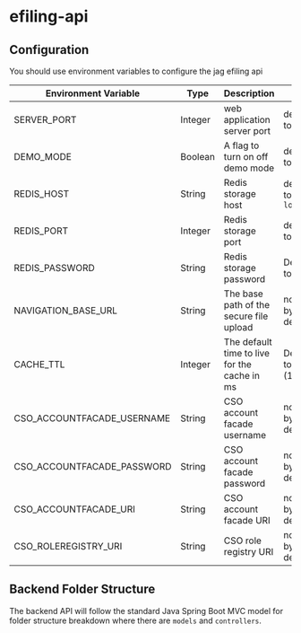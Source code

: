 # efiling-api

## Configuration

You should use environment variables to configure the jag efiling api

| Environment Variable | Type | Description | Notes |
| --- | --- | --- | --- |
| SERVER_PORT | Integer | web application server port | defaulted to `8080` |
| DEMO_MODE | Boolean | A flag to turn on off demo mode | defaulted to `false` |
| REDIS_HOST | String | Redis storage host | defaulted to `localhost` |
| REDIS_PORT | Integer | Redis storage port | defaulted to `6379` |
| REDIS_PASSWORD | String | Redis storage password | Defaulted to `admin` |
| NAVIGATION_BASE_URL | String | The base path of the secure file upload | not set by default |
| CACHE_TTL | Integer | The default time to live for the cache in ms | Defaulted to `600000` (10 min) |
| CSO_ACCOUNTFACADE_USERNAME | String | CSO account facade username | not set by default |
| CSO_ACCOUNTFACADE_PASSWORD | String | CSO account facade password | not set by default |
| CSO_ACCOUNTFACADE_URI | String | CSO account facade URI | not set by default |
| CSO_ROLEREGISTRY_URI | String | CSO role registry URI | not set by default |

## Backend Folder Structure

The backend API will follow the standard Java Spring Boot MVC model for folder structure breakdown where there are `models` and `controllers`.
